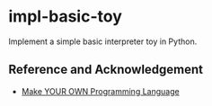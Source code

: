 # impl-basic-toy
Implement a simple basic interpreter toy in Python.

## Reference and Acknowledgement
- [Make YOUR OWN Programming Language](https://www.youtube.com/watch?v=Eythq9848Fg&list=PLZQftyCk7_SdoVexSmwy_tBgs7P0b97yD&index=1)

